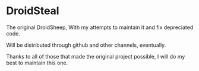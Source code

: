 DroidSteal
==========

The original DroidSheep, With my attempts to maintain it and fix depreciated code.

Will be distributed through github and other channels, eventually.

Thanks to all of those that made the original project possible, I will do my best to maintain this one.


